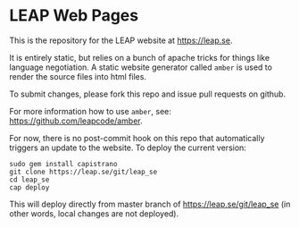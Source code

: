LEAP Web Pages
==================================

This is the repository for the LEAP website at https://leap.se.

It is entirely static, but relies on a bunch of apache tricks for things like
language negotiation. A static website generator called `amber` is used to
render the source files into html files.

To submit changes, please fork this repo and issue pull requests on github.

For more information how to use `amber`, see:
https://github.com/leapcode/amber.

For now, there is no post-commit hook on this repo that automatically triggers
an update to the website. To deploy the current version:

    sudo gem install capistrano
    git clone https://leap.se/git/leap_se
    cd leap_se
    cap deploy

This will deploy directly from master branch of https://leap.se/git/leap_se
(in other words, local changes are not deployed).